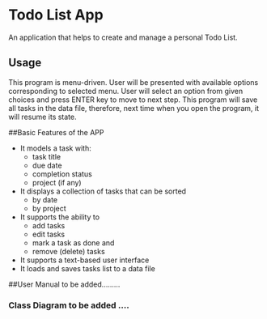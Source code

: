 # Todo List App
An application that helps to create and manage a personal Todo List.

## Usage
This program is menu-driven. User will be presented with available options corresponding to selected menu.
User will select an option from given choices and press ENTER key to move to next step.
This program will save all tasks in the data file, therefore, next time when you open the program,
it will resume its state.

##Basic Features of the APP
* It models a task with:
    * task title
    * due date
    * completion status
    * project (if any)
* It displays a collection of tasks that can be sorted
    * by date
    * by project
* It supports the ability to
    * add tasks
    * edit tasks
    * mark a task as done and
    * remove (delete) tasks
* It supports a text-based user interface
* It loads and saves tasks list to a data file

##User Manual to be added.........
### Class Diagram to be added ....